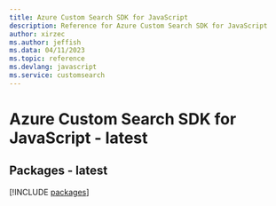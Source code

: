 ```yaml
---
title: Azure Custom Search SDK for JavaScript
description: Reference for Azure Custom Search SDK for JavaScript
author: xirzec
ms.author: jeffish
ms.data: 04/11/2023
ms.topic: reference
ms.devlang: javascript
ms.service: customsearch
---
```

# Azure Custom Search SDK for JavaScript - latest
## Packages - latest
[!INCLUDE [packages](custom-search-index.md)]